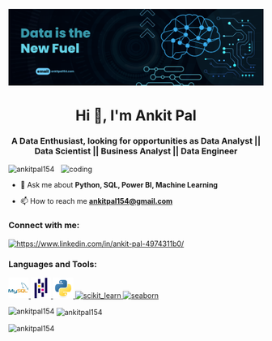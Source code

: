 ![logo](https://github.com/ankitpal154/ankitpal154/blob/main/Blue%20Geometric%20Technology%20LinkedIn%20Banner.png)
<h1 align="center">Hi 👋, I'm Ankit Pal</h1>
<h3 align="center">A Data Enthusiast, looking for opportunities as Data Analyst || Data Scientist || Business Analyst || Data Engineer</h3>

<image align="right" alt="coding" width="400" src="https://user-images.githubusercontent.com/74038190/212749447-bfb7e725-6987-49d9-ae85-2015e3e7cc41.gif">

<p align="left"> <img src="https://komarev.com/ghpvc/?username=ankitpal154&label=Profile%20views&color=0e75b6&style=flat" alt="ankitpal154" /> </p>

- 💬 Ask me about **Python, SQL, Power BI, Machine Learning**

- 📫 How to reach me **ankitpal154@gmail.com**


<h3 align="left">Connect with me:</h3>
<p align="left">
<a href="https://www.linkedin.com/in/ankit-pal-4974311b0/" target="blank"><img align="center" src="https://raw.githubusercontent.com/rahuldkjain/github-profile-readme-generator/master/src/images/icons/Social/linked-in-alt.svg" alt="https://www.linkedin.com/in/ankit-pal-4974311b0/" height="30" width="40" /></a>
</p>

<h3 align="left">Languages and Tools:</h3>
<p align="left"> <a href="https://www.mysql.com/" target="_blank" rel="noreferrer"> <img src="https://raw.githubusercontent.com/devicons/devicon/master/icons/mysql/mysql-original-wordmark.svg" alt="mysql" width="40" height="40"/> </a> <a href="https://pandas.pydata.org/" target="_blank" rel="noreferrer"> <img src="https://raw.githubusercontent.com/devicons/devicon/2ae2a900d2f041da66e950e4d48052658d850630/icons/pandas/pandas-original.svg" alt="pandas" width="40" height="40"/> </a> <a href="https://www.python.org" target="_blank" rel="noreferrer"> <img src="https://raw.githubusercontent.com/devicons/devicon/master/icons/python/python-original.svg" alt="python" width="40" height="40"/> </a> <a href="https://scikit-learn.org/" target="_blank" rel="noreferrer"> <img src="https://upload.wikimedia.org/wikipedia/commons/0/05/Scikit_learn_logo_small.svg" alt="scikit_learn" width="40" height="40"/> </a> <a href="https://seaborn.pydata.org/" target="_blank" rel="noreferrer"> <img src="https://seaborn.pydata.org/_images/logo-mark-lightbg.svg" alt="seaborn" width="40" height="40"/> </a> </p>

<p><img align="left" src="https://github-readme-stats.vercel.app/api/top-langs?username=ankitpal154&show_icons=true&locale=en&layout=compact" alt="ankitpal154" /></p>

<p>&nbsp;<img align="center" src="https://github-readme-stats.vercel.app/api?username=ankitpal154&show_icons=true&locale=en" alt="ankitpal154" /></p>

<p><img align="center" src="https://github-readme-streak-stats.herokuapp.com/?user=ankitpal154&" alt="ankitpal154" /></p>
